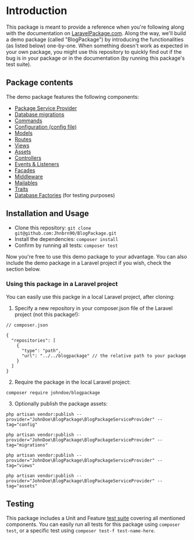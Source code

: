 # Introduction
This package is meant to provide a reference when you're following along with the documentation on [LaravelPackage.com](https://laravelpackage.com). Along the way, we'll build a demo package (called "BlogPackage") by introducing the functionalities (as listed below) one-by-one. When something doesn't work as expected in your own package, you might use this repository to quickly find out if the bug is in your package or in the documentation (by running this package's test suite). 

## Package contents
The demo package features the following components: 
 - [Package Service Provider](https://laravelpackage.com/03-service-providers.html)
 - [Database migrations](https://laravelpackage.com/08-models-and-migrations.html#migrations)
 - [Commands](https://laravelpackage.com/06-artisan-commands.html)
 - [Configuration (config file)](https://laravelpackage.com/07-configuration-files.html)
 - [Models](https://laravelpackage.com/08-models-and-migrations.html#models)
 - [Routes](https://laravelpackage.com/09-routing.html#routes)
 - [Views](https://laravelpackage.com/09-routing.html#views)
 - [Assets](https://laravelpackage.com/09-routing.html#assets)
 - [Controllers](https://laravelpackage.com/09-routing.html#controllers)
 - [Events & Listeners](https://laravelpackage.com/10-events-and-listeners.html)
 - [Facades](https://laravelpackage.com/05-facades.html#how-a-facade-works)
 - [Middleware](https://laravelpackage.com/11-middleware.html)
 - [Mailables](https://laravelpackage.com/12-mail.html)
 - [Traits](https://laravelpackage.com/08-models-and-migrations.html#providing-a-trait)
 - [Database Factories](https://laravelpackage.com/08-models-and-migrations.html#creating-a-model-factory) (for testing purposes)

## Installation and Usage
- Clone this repository: `git clone git@github.com:Jhnbrn90/BlogPackage.git`
- Install the dependencies: `composer install`
- Confirm by running all tests: `composer test`

Now you're free to use this demo package to your advantage. You can also include the demo package in a Laravel project if you wish, check the section below.

### Using this package in a Laravel project
You can easily use this packge in a local Laravel project, after cloning:

1. Specify a new repository in your composer.json file of the Laravel project (not this package!):
```
// composer.json

{
  "repositories": [
    {
      "type": "path",
      "url": "../../blogpackage" // the relative path to your package
    }
  ]
}
```

2. Require the package in the local Laravel project:
``` 
composer require johndoe/blogpackage
```

3. Optionally publish the package assets:

```
php artisan vendor:publish --provider="JohnDoe\BlogPackage\BlogPackageServiceProvider" --tag="config"

php artisan vendor:publish --provider="JohnDoe\BlogPackage\BlogPackageServiceProvider" --tag="migrations"

php artisan vendor:publish --provider="JohnDoe\BlogPackage\BlogPackageServiceProvider" --tag="views"

php artisan vendor:publish --provider="JohnDoe\BlogPackage\BlogPackageServiceProvider" --tag="assets"
```

## Testing
This package includes a Unit and Feature [test suite](https://laravelpackage.com/04-testing.html) covering all mentioned components. You can easily run all tests for this package using `composer test`, or a specific test using `composer test-f test-name-here`.
